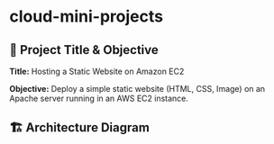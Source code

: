 # cloud-mini-projects

## 📌 Project Title & Objective

**Title:** Hosting a Static Website on Amazon EC2

**Objective:** Deploy a simple static website (HTML, CSS, Image) on an Apache server running in an AWS EC2 instance.

## 🏗️ Architecture Diagram
